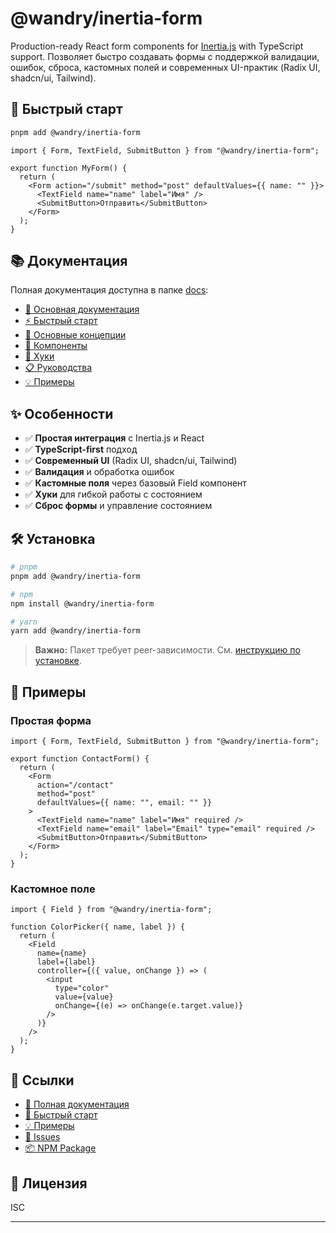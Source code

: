 # @wandry/inertia-form

Production-ready React form components for [Inertia.js](https://inertiajs.com/) with TypeScript support. Позволяет быстро создавать формы с поддержкой валидации, ошибок, сброса, кастомных полей и современных UI-практик (Radix UI, shadcn/ui, Tailwind).

## 🚀 Быстрый старт

```bash
pnpm add @wandry/inertia-form
```

```tsx
import { Form, TextField, SubmitButton } from "@wandry/inertia-form";

export function MyForm() {
  return (
    <Form action="/submit" method="post" defaultValues={{ name: "" }}>
      <TextField name="name" label="Имя" />
      <SubmitButton>Отправить</SubmitButton>
    </Form>
  );
}
```

## 📚 Документация

Полная документация доступна в папке [docs](./docs/):

- [📖 Основная документация](./docs/README.md)
- [⚡ Быстрый старт](./docs/getting-started.md)
- [🎯 Основные концепции](./docs/concepts.md)
- [🧩 Компоненты](./docs/components/)
- [🔧 Хуки](./docs/hooks/)
- [📋 Руководства](./docs/guides/)
- [💡 Примеры](./docs/examples/)

## ✨ Особенности

- ✅ **Простая интеграция** с Inertia.js и React
- ✅ **TypeScript-first** подход
- ✅ **Современный UI** (Radix UI, shadcn/ui, Tailwind)
- ✅ **Валидация** и обработка ошибок
- ✅ **Кастомные поля** через базовый Field компонент
- ✅ **Хуки** для гибкой работы с состоянием
- ✅ **Сброс формы** и управление состоянием

## 🛠 Установка

```bash
# pnpm
pnpm add @wandry/inertia-form

# npm
npm install @wandry/inertia-form

# yarn
yarn add @wandry/inertia-form
```

> **Важно:** Пакет требует peer-зависимости. См. [инструкцию по установке](./docs/getting-started.md).

## 📖 Примеры

### Простая форма

```tsx
import { Form, TextField, SubmitButton } from "@wandry/inertia-form";

export function ContactForm() {
  return (
    <Form
      action="/contact"
      method="post"
      defaultValues={{ name: "", email: "" }}
    >
      <TextField name="name" label="Имя" required />
      <TextField name="email" label="Email" type="email" required />
      <SubmitButton>Отправить</SubmitButton>
    </Form>
  );
}
```

### Кастомное поле

```tsx
import { Field } from "@wandry/inertia-form";

function ColorPicker({ name, label }) {
  return (
    <Field
      name={name}
      label={label}
      controller={({ value, onChange }) => (
        <input
          type="color"
          value={value}
          onChange={(e) => onChange(e.target.value)}
        />
      )}
    />
  );
}
```

## 🔗 Ссылки

- [📖 Полная документация](./docs/README.md)
- [🚀 Быстрый старт](./docs/getting-started.md)
- [💡 Примеры](./docs/examples/)
- [🐛 Issues](https://github.com/your-repo/inertia-form/issues)
- [📦 NPM Package](https://www.npmjs.com/package/@wandry/inertia-form)

## 📄 Лицензия

ISC

---
